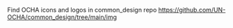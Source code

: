 Find OCHA icons and logos in common_design repo https://github.com/UN-OCHA/common_design/tree/main/img
